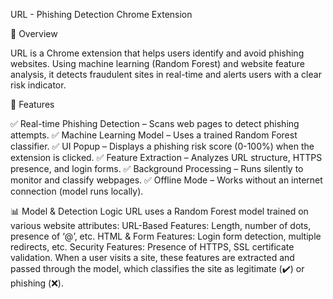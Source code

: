 URL - Phishing Detection Chrome Extension

🚀 Overview

URL is a Chrome extension that helps users identify and avoid phishing websites. Using machine learning (Random Forest) and website feature analysis, it detects fraudulent sites in real-time and alerts users with a clear risk indicator.

🎯 Features

✅ Real-time Phishing Detection – Scans web pages to detect phishing attempts.
✅ Machine Learning Model – Uses a trained Random Forest classifier.
✅ UI Popup – Displays a phishing risk score (0-100%) when the extension is clicked.
✅ Feature Extraction – Analyzes URL structure, HTTPS presence, and login forms.
✅ Background Processing – Runs silently to monitor and classify webpages.
✅ Offline Mode – Works without an internet connection (model runs locally).



📊 Model & Detection Logic
URL uses a Random Forest model trained on various website attributes:
URL-Based Features: Length, number of dots, presence of ‘@’, etc.
HTML & Form Features: Login form detection, multiple redirects, etc.
Security Features: Presence of HTTPS, SSL certificate validation.
When a user visits a site, these features are extracted and passed through the model, which classifies the site as legitimate (✔️) or phishing (❌).

